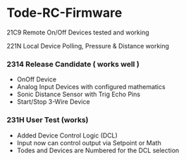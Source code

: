 # Tode-RC-Firmware

21C9 Remote On/Off Devices tested and working

221N Local Device Polling, Pressure & Distance working

### 2314 Release Candidate ( works well )
* OnOff Device
* Analog Input Devices with configured mathematics
* Sonic Distance Sensor with Trig Echo Pins
* Start/Stop 3-Wire Device

### 231H User Test (works)
* Added Device Control Logic (DCL)
* Input now can control output via Setpoint or Math
* Todes and Devices are Numbered for the DCL selection